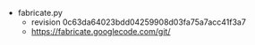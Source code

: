 * fabricate.py
  * revision 0c63da64023bdd04259908d03fa75a7acc41f3a7
  * https://fabricate.googlecode.com/git/
